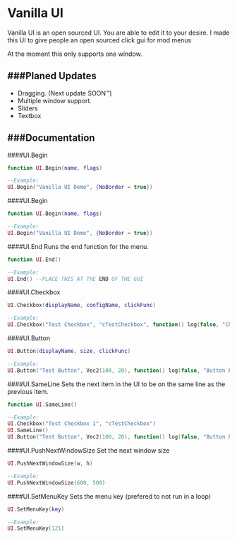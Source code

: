 # Vanilla UI

Vanilla UI is an open sourced UI. You are able to edit it to your desire.
I made this UI to give people an open sourced click gui for mod menus

At the moment this only supports one window.

###Planed Updates
------------
- Dragging. (Next update SOON&trade;)
- Multiple window support.
- Sliders
- Textbox

###Documentation
------------
####UI.Begin
```lua
function UI.Begin(name, flags)

--Example:
UI.Begin("Vanilla UI Demo", {NoBorder = true})
```

####UI.Begin
```lua
function UI.Begin(name, flags)

--Example:
UI.Begin("Vanilla UI Demo", {NoBorder = true})
```

####UI.End
Runs the end function for the menu.
```lua
function UI.End()

--Example:
UI.End() --PLACE THIS AT THE END OF THE GUI
```

####UI.Checkbox
```lua
UI.Checkbox(displayName, configName, clickFunc)

--Example:
UI.Checkbox("Test Checkbox", "cTestCheckbox", function() log(false, "Checkbox Toggled") end)
```

####UI.Button
```lua
UI.Button(displayName, size, clickFunc)

--Example:
UI.Button("Test Button", Vec2(100, 20), function() log(false, "Button Pressed") end)
```

####UI.SameLine
Sets the next item in the UI to be on the same line as the previous item.
```lua
function UI.SameLine()

--Example:
UI.Checkbox("Test Checkbox 1", "cTestCheckbox")
UI.SameLine()
UI.Button("Test Button", Vec2(100, 20), function() log(false, "Button Pressed") end)
```

####UI.PushNextWindowSize
Set the next window size
```lua
UI.PushNextWindowSize(w, h)

--Example:
UI.PushNextWindowSize(600, 500)
```

####UI.SetMenuKey
Sets the menu key (prefered to not run in a loop)
```lua
UI.SetMenuKey(key)

--Example:
UI.SetMenuKey(121)
```
